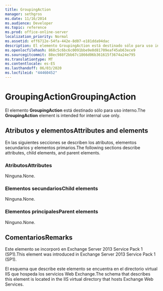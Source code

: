 ```yaml
---
title: GroupingAction
manager: sethgros
ms.date: 11/16/2014
ms.audience: Developer
ms.topic: reference
ms.prod: office-online-server
localization_priority: Normal
ms.assetid: eff6712e-54fa-442e-8d07-e181dda94dac
description: El elemento GroupingAction está destinado sólo para uso interno.
ms.openlocfilehash: 868c5c6bc6c0091bbe9e0d81709eaf45ab63ece9
ms.sourcegitcommit: 88ec988f2bb67c1866d06b361615f3674a24e795
ms.translationtype: MT
ms.contentlocale: es-ES
ms.lasthandoff: 06/03/2020
ms.locfileid: "44460452"
---
```

# <a name="groupingaction"></a><span data-ttu-id="d99b3-103">GroupingAction</span><span class="sxs-lookup"><span data-stu-id="d99b3-103">GroupingAction</span></span>

<span data-ttu-id="d99b3-104">El elemento **GroupingAction** está destinado sólo para uso interno.</span><span class="sxs-lookup"><span data-stu-id="d99b3-104">The **GroupingAction** element is intended for internal use only.</span></span> 

## <a name="attributes-and-elements"></a><span data-ttu-id="d99b3-105">Atributos y elementos</span><span class="sxs-lookup"><span data-stu-id="d99b3-105">Attributes and elements</span></span>

<span data-ttu-id="d99b3-106">En las siguientes secciones se describen los atributos, elementos secundarios y elementos primarios.</span><span class="sxs-lookup"><span data-stu-id="d99b3-106">The following sections describe attributes, child elements, and parent elements.</span></span>
  
### <a name="attributes"></a><span data-ttu-id="d99b3-107">Atributos</span><span class="sxs-lookup"><span data-stu-id="d99b3-107">Attributes</span></span>

<span data-ttu-id="d99b3-108">Ninguna.</span><span class="sxs-lookup"><span data-stu-id="d99b3-108">None.</span></span>
  
### <a name="child-elements"></a><span data-ttu-id="d99b3-109">Elementos secundarios</span><span class="sxs-lookup"><span data-stu-id="d99b3-109">Child elements</span></span>

<span data-ttu-id="d99b3-110">Ninguna.</span><span class="sxs-lookup"><span data-stu-id="d99b3-110">None.</span></span>
  
### <a name="parent-elements"></a><span data-ttu-id="d99b3-111">Elementos principales</span><span class="sxs-lookup"><span data-stu-id="d99b3-111">Parent elements</span></span>

<span data-ttu-id="d99b3-112">Ninguno.</span><span class="sxs-lookup"><span data-stu-id="d99b3-112">None.</span></span>
  
## <a name="remarks"></a><span data-ttu-id="d99b3-113">Comentarios</span><span class="sxs-lookup"><span data-stu-id="d99b3-113">Remarks</span></span>

<span data-ttu-id="d99b3-114">Este elemento se incorporó en Exchange Server 2013 Service Pack 1 (SP1).</span><span class="sxs-lookup"><span data-stu-id="d99b3-114">This element was introduced in Exchange Server 2013 Service Pack 1 (SP1).</span></span>
  
<span data-ttu-id="d99b3-115">El esquema que describe este elemento se encuentra en el directorio virtual IIS que hospeda los servicios Web Exchange.</span><span class="sxs-lookup"><span data-stu-id="d99b3-115">The schema that describes this element is located in the IIS virtual directory that hosts Exchange Web Services.</span></span>
  

